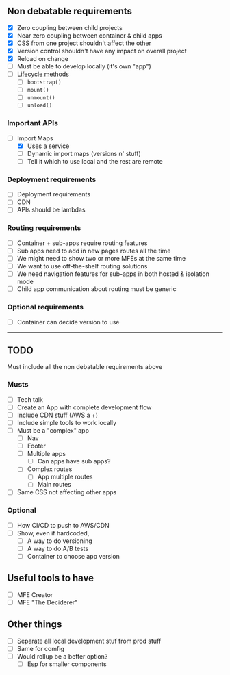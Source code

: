 ## Non debatable requirements
  - [x] Zero coupling between child projects
  - [x] Near zero coupling between container & child apps
  - [x] CSS from one project shouldn't affect the other
  - [x] Version control shouldn't have any impact on overall project
  - [x] Reload on change
  - [ ] Must be able to develop locally (it's own "app")
  - [ ] [Lifecycle methods](https://single-spa.js.org/docs/building-applications/#registered-application-lifecycle)
    - [ ] `bootstrap()`
    - [ ] `mount()`
    - [ ] `unmount()`
    - [ ] `unload()`

### Important APIs
  - [ ] Import Maps
    - [x] Uses a service
    - [ ] Dynamic import maps (versions n' stuff)
    - [ ] Tell it which to use local and the rest are remote

### Deployment requirements
  - [ ] Deployment requirements
  - [ ] CDN
  - [ ] APIs should be lambdas

### Routing requirements
  - [ ] Container + sub-apps require routing features
  - [ ] Sub apps need to add in new pages routes all the time
  - [ ] We might need to show two or more MFEs at the same time
  - [ ] We want to use off-the-shelf routing solutions
  - [ ] We need navigation features for sub-apps in both hosted & isolation mode
  - [ ] Child app communication about routing must be generic
### Optional requirements
- [ ] Container can decide version to use

---
## TODO
Must include all the non debatable requirements above
### Musts
- [ ] Tech talk
- [ ] Create an App with complete development flow
- [ ] Include CDN stuff (AWS a +)
- [ ] Include simple tools to work locally
- [ ] Must be a "complex" app
    - [ ] Nav
    - [ ] Footer
    - [ ] Multiple apps
      - [ ] Can apps have sub apps?
    - [ ] Complex routes
        - [ ] App multiple routes
        - [ ] Main routes
- [ ] Same CSS not affecting other apps
### Optional
- [ ] How CI/CD to push to AWS/CDN
- [ ] Show, even if hardcoded,
    - [ ] A way to do versioning
    - [ ] A way to do A/B tests
    - [ ] Container to choose app version

## Useful tools to have 
- [ ] MFE Creator
- [ ] MFE "The Deciderer"

## Other things
- [ ] Separate all local development stuf from prod stuff
- [ ] Same for comfig
- [ ] Would rollup be a better option?
  - [ ] Esp for smaller components
